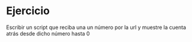 # Ejercicio

Escribir un script que reciba una un número por la url y muestre la cuenta atrás desde dicho número hasta 0
